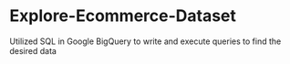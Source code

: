 # Explore-Ecommerce-Dataset
Utilized SQL in Google BigQuery to write and execute queries to find the desired data
